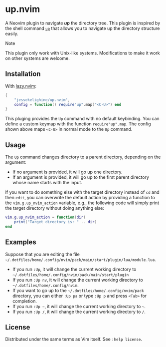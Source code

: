 # up.nvim

A Neovim plugin to navigate ***up*** the directory tree. This plugin is inspired
by the shell command [`up`](https://github.com/shannonmoeller/up) that allows
you to navigate up the directory structure easily.

> [!NOTE]
> This plugin only work with Unix-like systems. Modifications to make it
> work on other systems are welcome.

## Installation

With [lazy.nvim](https://github.com/folke/lazy.nvim):

```lua
{
    "jessekelighine/up.nvim",
    config = function() require"up".map("<C-U>") end
}
```

This pluging provides the `Up` command with no default keybinding. You can
define a custom keymap with the function `require"up".map`. The config shown
above maps `<C-U>` in normal mode to the `Up` command.

## Usage

The `Up` command changes directory to a parent directory, depending on the argument:

- If no argument is provided, it will go up one directory.
- If an argument is provided, it will go up to the first parent directory whose name starts with the input.

If you want to do something else with the target directory instead of `cd` and then `edit`,
you can overwrite the default action by providing a function to the `vim.g.up_nvim_action` variable,
e.g., the following code will simply print the target directory without doing anything else:

```lua
vim.g.up_nvim_action = function(dir) 
    print("Target directory is: " .. dir)
end
```

## Examples

Suppose that you are editing the file `~/.dotfiles/home/.config/nvim/pack/main/start/plugin/lua/module.lua`.

- If you run `:Up`, it will change the current working directory to `~/.dotfiles/home/.config/nvim/pack/main/start/plugin`
- If you run `:Up nv`, it will change the current working directory to `~/.dotfiles/home/.config/nvim`.
- If you want to go up to the `~/.dotfiles/home/.config/nvim/pack` directory,
  you can either `:Up pa` or type `:Up p` and press `<Tab>` for completion.
- If you run `:Up ~`, it will change the current working directory to `~`.
- If you run `:Up /`, it will change the current working directory to `/`.

## License

Distributed under the same terms as Vim itself. See `:help license`.

